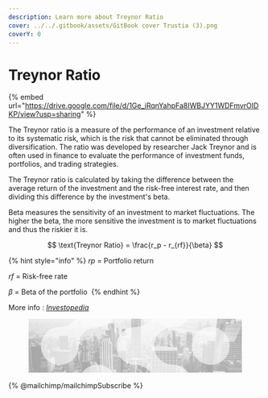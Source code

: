 ```yaml
---
description: Learn more about Treynor Ratio
cover: ../../.gitbook/assets/GitBook cover Trustia (3).png
coverY: 0
---
```


# Treynor Ratio

{% embed url="https://drive.google.com/file/d/1Ge_iRqnYahpFa8IWBJYY1WDFmvrOIDKP/view?usp=sharing" %}

The Treynor ratio is a measure of the performance of an investment relative to its systematic risk, which is the risk that cannot be eliminated through diversification. The ratio was developed by researcher Jack Treynor and is often used in finance to evaluate the performance of investment funds, portfolios, and trading strategies.

The Treynor ratio is calculated by taking the difference between the average return of the investment and the risk-free interest rate, and then dividing this difference by the investment's beta.

Beta measures the sensitivity of an investment to market fluctuations. The higher the beta, the more sensitive the investment is to market fluctuations and thus the riskier it is.

$$
\text{Treynor Ratio} = \frac{r_p - r_{rf}}{\beta}
$$

{% hint style="info" %}
_rp_ ​= Portfolio return&#x20;

_rf_ ​= Risk-free rate&#x20;

_β​_ = Beta of the portfolio ​
{% endhint %}

More info : [_Investopedia_](https://www.investopedia.com/terms/t/treynorratio.asp)

<figure><img src="../../.gitbook/assets/bgfooter.webp" alt=""><figcaption></figcaption></figure>

{% @mailchimp/mailchimpSubscribe %}
